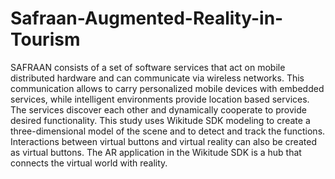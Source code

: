 # Safraan-Augmented-Reality-in-Tourism
SAFRAAN consists of a set of software services that act on mobile distributed hardware and can communicate via wireless networks. This communication allows to carry personalized mobile devices with embedded services, while intelligent environments provide location based services. The services discover each other and dynamically cooperate to provide desired functionality. This study uses Wikitude SDK modeling to create a three-dimensional model of the scene and to detect and track the functions. Interactions between virtual buttons and virtual reality can also be created as virtual buttons. The AR application in the Wikitude SDK is a hub that connects the virtual world with reality. 
